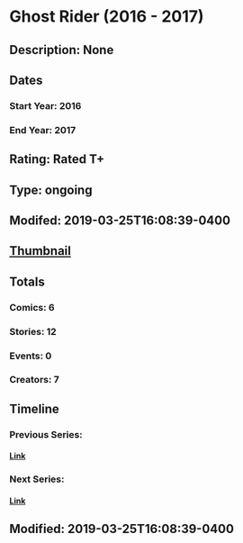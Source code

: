 # Ghost Rider (2016 - 2017)
## Description: None
## Dates
### Start Year: 2016
### End Year: 2017
## Rating: Rated T+
## Type: ongoing
## Modifed: 2019-03-25T16:08:39-0400
## [Thumbnail](http://i.annihil.us/u/prod/marvel/i/mg/7/70/5a8c8c6c94974.jpg)
## Totals
### Comics: 6
### Stories: 12
### Events: 0
### Creators: 7
## Timeline
### Previous Series: 
#### [Link]()
### Next Series: 
#### [Link]()
## Modified: 2019-03-25T16:08:39-0400